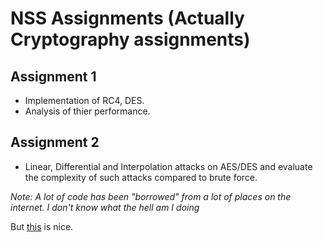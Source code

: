 # NSS Assignments (Actually Cryptography assignments)

## Assignment 1

- Implementation of RC4, DES.  
- Analysis of thier performance.  

## Assignment 2

- Linear, Differential and Interpolation attacks on AES/DES and evaluate the complexity of such attacks compared to brute force.  

*Note: A lot of code has been "borrowed" from a lot of places on the internet. I don't know what the hell am I doing*

But [this](http://theamazingking.com/crypto.php) is nice.  